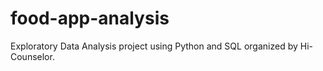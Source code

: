 # food-app-analysis
Exploratory Data Analysis project using Python and SQL organized by Hi-Counselor.
